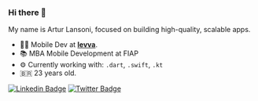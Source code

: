 ### Hi there 👋

My name is Artur Lansoni, focused on building high-quality, scalable apps.

- :man_technologist: Mobile Dev at [**levva**](https://levva.io/).
- :books: MBA Mobile Development at FIAP
- :gear: Currently working with: `.dart`, `.swift`, `.kt`
- <span>&#x1f1e7;&#x1f1f7;</span> 23 years old.

[![Linkedin Badge](https://img.shields.io/badge/-LinkedIn-blue?style=flat-square&logo=Linkedin&logoColor=white&link=https://www.linkedin.com/in/arturlansoni/)](https://www.linkedin.com/in/arturlansoni/)
[![Twitter Badge](https://img.shields.io/badge/Twitter-1DA1F2?style=flat-square&logo=twitter&logoColor=white&link=https://twitter.com/ArturLansoni)](https://twitter.com/ArturLansoni)
